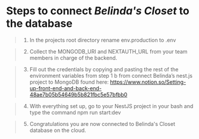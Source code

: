 # Steps to connect *Belinda's Closet* to the database

>1. In the projects root directory rename env.production to .env

>2. Collect the MONGODB_URI and NEXTAUTH_URL from your team members in charge of the backend.

>3. Fill out the credentials by copying and pasting the rest of the environment variables from step 1 b from connect Belinda’s nest.js project to MongoDB found here: https://www.notion.so/Setting-up-front-end-and-back-end-48ae7b05b54649b5b821fbc5e57bfbb0

>4. With everything set up, go to your NestJS project in your bash and type the command npm run start:dev

>5. Congratulations you are now connected to Belinda's Closet database on the cloud.